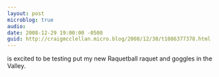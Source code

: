 ```yaml
---
layout: post
microblog: true
audio: 
date: 2008-12-29 19:00:00 -0500
guid: http://craigmcclellan.micro.blog/2008/12/30/t1086377378.html
---
```

is excited to be testing put my new Raquetball raquet and goggles in the Valley.
